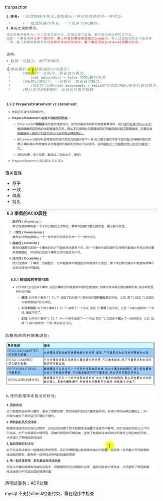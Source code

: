 transaction

![](../assets/transaction.png)



![](../assets/preparedstatement_vs_statement.png)

事务属性

- 原子
- 一致
- 隔离
- 持久



![](../assets/acid.png)



![](../assets/concurrency_problems.png)

![](../assets/isolation_levels.png)



![](../assets/database_pool.png)



声明式事务：AOP处理

mysql 不支持check检查约束，需在程序中检查